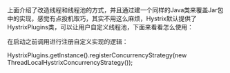 上面介绍了改造线程和线程池的方式，并且通过建一个同样的Java类来覆盖Jar包中的实现，感觉有点投机取巧，其实不用这么麻烦，Hystrix默认提供了HystrixPlugins类，可以让用户自定义线程池，下面来看看怎么使用：

在启动之前调用进行注册自定义实现的逻辑：

HystrixPlugins.getInstance().registerConcurrencyStrategy(new ThreadLocalHystrixConcurrencyStrategy());